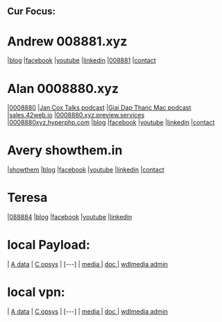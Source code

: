 ## Cur Focus:

# Andrew 008881.xyz
|[blog](http://blog.008881.xyz)
|[facebook](http://facebook.008881.xyz)
|[youtube](http://youtube.008881.xyz)
|[linkedin](http://linkedin.008881.xyz)
|[008881](http://www.008881.xyz)
|[contact](mailto:contact@008881.xyz)

# Alan 0008880.xyz
|[0008880](http://www.0008880.xyz)
|[Jan Cox Talks podcast](https://open.spotify.com/show/5KNYR2QbaNLqHq9oNfPF0x)
|[Giai Dap Thanc Mac podcast](https://open.spotify.com/show/4M9C8P4HHJJhobe7noKun4)
|[sales.42web.io](http://sales.42web.io)
|[0008880.xyz.preview.services](http://0008880.xyz.preview.services)
|[0008880xyz.hyperphp.com](http://www.0008880xyz.hyperphp.com)
|[blog](http://blog.0008880.xyz)
|[facebook](http://facebook.0008880.xyz)
|[youtube](http://youtube.0008880.xyz)
|[linkedin](http://linkedin.0008880.xyz)
|[contact](mailto:contact@0008880.xyz)

# Avery showthem.in
|[showthem](http://www.showthem.in)
|[blog](http://blog.showthem.in)
|[facebook](http://facebook.showthem.in)
|[youtube](http://youtube.showthem.in)
|[linkedin](http://linkedin.showthem.in)
|[contact](mailto:contact@showthem.in)

# Teresa 
|[088884](http://www.088884.xyz)
|[blog](http://blog.088884.xyz)
|[facebook](http://facebook.088884.xyz)
|[youtube](http://youtube.088884.xyz)
|[linkedin](http://linkedin.088884.xyz)

# local Payload:
| [ A data](http://wdlpc.local/A) 
| [ C opsys](http://wdlpc.local/C) 
| [---]
| [ media ](http://wdlmedia.local/media) 
| [ doc ](http://wdlmedia.local/doc) 
| [ wdlmedia admin](http://wdlmedia.local/admin) 

# local vpn:
| [ A data](http://wdlpc/A) 
| [ C opsys](http://wdlpc/C) 
| [---]
| [ media ](http://wdlmedia/media) 
| [ doc ](http://wdlmedia/doc) 
| [ wdlmedia admin](http://wdlmedia/admin) 

